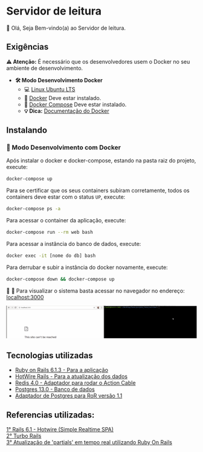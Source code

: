 # Servidor de leitura

👋 Olá, Seja Bem-vindo(a) ao Servidor de leitura.

## Exigências

**:warning: Atenção:** É necessário que os desenvolvedores usem o Docker no seu ambiente de desenvolvimento.

- **🛠 Modo Desenvolvimento Docker**
    - :computer: [Linux Ubuntu LTS](https://ubuntu.com/download/desktop)
    - 🐳 [Docker](https://docs.docker.com/engine/installation/) Deve estar instalado.
    - 🐳 [Docker Compose](https://docs.docker.com/compose/) Deve estar instalado.
    - **💡 Dica:** [Documentação do Docker](https://docs.docker.com/)


## Instalando

### 🐳 Modo Desenvolvimento com Docker

Após instalar o docker e docker-compose, estando na pasta raiz do projeto, execute:

```sh
docker-compose up
```

Para se certificar que os seus containers subiram corretamente, todos os containers deve estar com o status `UP`, execute:

```sh
docker-compose ps -a
```

Para acessar o container da aplicação, execute:

```sh
docker-compose run --rm web bash
```

Para acessar a instância do banco de dados, execute:

```sh
docker exec -it [nome do db] bash
```

Para derrubar e subir a instância do docker novamente, execute:

```sh
docker-compose down && docker-compose up
```

🚀 :clap: Para visualizar o sistema basta acessar no navegador no endereço: [localhost:3000](localhost:3000) 


![servidor](https://raw.githubusercontent.com/claudimf/projeto_fatec/main/servidor/servidor.gif)

## Tecnologias utilizadas

- [Ruby on Rails 6.1.3 - Para a aplicação](https://api.rubyonrails.org/v6.1.3.2/)
- [HotWire Rails - Para a atualização dos dados](https://github.com/hotwired/hotwire-rails)
- [Redis 4.0 - Adaptador para rodar o Action Cable](https://github.com/redis/redis-rb)
- [Postgres 13.0 - Banco de dados](https://hub.docker.com/_/postgres)
- [Adaptador de Postgres para RoR versão 1.1](https://github.com/ged/ruby-pg)

## Referencias utilizadas:
[1° Rails 6.1 - Hotwire (Simple Realtime SPA)](https://btihen.me/post_ruby_rails/rails_6_1_hotwire_simple_realtime/)  
[2° Turbo Rails](https://github.com/hotwired/turbo-rails)  
[3° Atualização de 'partials' em tempo real utilizando Ruby On Rails](https://dev.to/mikerogers0/real-time-partial-updates-in-ruby-on-rails-using-hotwire-rails-1j1j)  
